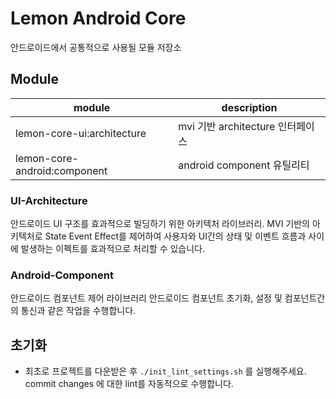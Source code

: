 # Lemon Android Core

안드로이드에서 공통적으로 사용될 모듈 저장소

## Module

| module                       | description               |
|------------------------------|---------------------------|
| lemon-core-ui:architecture   | mvi 기반 architecture 인터페이스 |
| lemon-core-android:component | android component 유틸리티    |

### UI-Architecture

안드로이드 UI 구조를 효과적으로 빌딩하기 위한 아키텍처 라이브러리. MVI 기반의 아키텍처로 State Event Effect를 제어하여 사용자와 UI간의 상태 및 이벤트 흐름과 사이에 발생하는 이펙트를 효과적으로
처리할 수 있습니다.

### Android-Component

안드로이드 컴포넌트 제어 라이브러리 안드로이드 컴포넌트 초기화, 설정 및 컴포넌트간의 통신과 같은 작업을 수행합니다.

## 초기화

- 최초로 프로젝트를 다운받은 후 `./init_lint_settings.sh` 를 실행해주세요. commit changes 에 대한 lint를 자동적으로 수행합니다.
